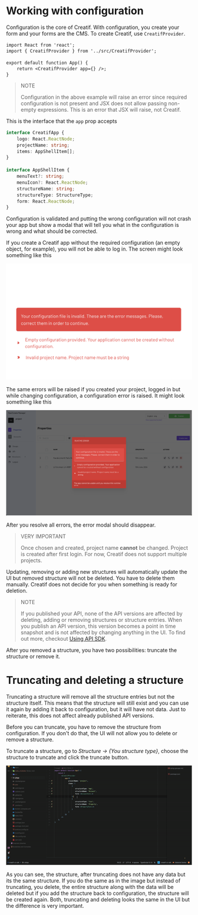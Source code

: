 # Working with configuration

Configuration is the core of Creatif. With configuration, you create your
form and your forms are the CMS. To create Creatif, use `CreatifProvider`.

```tsx
import React from 'react';
import { CreatifProvider } from '../src/CreatifProvider';

export default function App() {
    return <CreatifProvider app={} />;
}
```

> NOTE
>
> Configuration in the above example will raise an error since
> required configuration is not present and JSX does not allow
> passing non-empty expressions. This is an error that JSX will
> raise, not Creatif.

This is the interface that the `app` prop accepts

```ts
interface CreatifApp {
    logo: React.ReactNode;
    projectName: string;
    items: AppShellItem[];
}

interface AppShellItem {
    menuText?: string;
    menuIcon?: React.ReactNode;
    structureName: string;
    structureType: StructureType;
    form: React.ReactNode;
}
```

Configuration is validated and putting the wrong configuration will not crash
your app but show a modal that will tell you what in the configuration is wrong
and what should be corrected.

If you create a Creatif app without the required configuration (an empty object, for example),
you will not be able to log in. The screen might look something like this

![Configuration error on login screen](_images/configuration_login_config_error_screen.png 'Configuration error on login screen')

The same errors will be raised if you created your project, logged in but while changing configuration,
a configuration error is raised. It might look something like this

![Configuration runtime error](_images/configuration_runtime_error.png 'Configuration runtime error')

After you resolve all errors, the error modal should disappear.

> VERY IMPORTANT
>
> Once chosen and created, project name **cannot** be changed. Project is created
> after first login. For now, Creatif does not support multiple projects.

Updating, removing or adding new structures will automatically update the UI but removed
structure will not be deleted. You have to delete them manually. Creatif does not decide
for you when something is ready for deletion.

> NOTE
>
> If you published your API, none of the API versions are affected by deleting, adding or removing
> structures or structure entries. When you publish an API version, this version
> becomes a point in time snapshot and is not affected by changing anything in the UI.
> To find out more, checkout [Using API SDK](using-api-sdk).

After you removed a structure, you have two possibilities: truncate the structure or remove it.

# Truncating and deleting a structure

Truncating a structure will remove all the structure entries but not the structure
itself. This means that the structure will still exist and you can use it again by adding
it back to configuration, but it will have not data. Just to reiterate, this does not affect
already published API versions.

Before you can truncate, you have to remove the structure from configuration. If you don't do that,
the UI will not allow you to delete or remove a structure.

To truncate a structure, go to _Structure -> {You structure type}_, choose the structure to truncate and
click the truncate button.

![Truncating a structure](_images/configuration_truncate_structure.gif 'Truncating a structure')

As you can see, the structure, after truncating does not have any data but its the same structure.
If you do the same as in the image but instead of truncating, you delete, the entire structure along with the
data will be deleted but if you add the structure back to configuration, the structure will be
created again. Both, truncating and deleting looks the same in the UI but the difference is very important.
